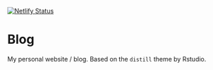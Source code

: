 [![Netlify Status](https://api.netlify.com/api/v1/badges/6f244503-a0be-48a1-8a2a-8d65bb6ba2e2/deploy-status)](https://app.netlify.com/sites/hfshr/deploys)

# Blog

My personal website / blog. Based on the `distill` theme by Rstudio.